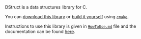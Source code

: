 DStruct is a data structures library for C.

You can [download this library](https://github.com/Bikram-Kumar/DStruct/releases) or [build it yourself](./Documentation/HowToUse.md) using [`cmake`](https://cmake.org/download/).

Instructions to use this library is given in [`HowToUse.md`](./Documentation/HowToUse.md) file and the documentation can be found [here](./Documentation/Introduction.md).



